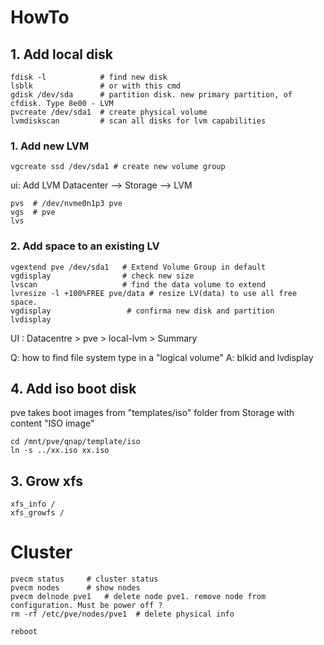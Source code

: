 
# HowTo

## 1. Add local disk

~~~
fdisk -l            # find new disk
lsblk               # or with this cmd
gdisk /dev/sda      # partition disk. new primary partition, of cfdisk. Type 8e00 - LVM
pvcreate /dev/sda1  # create physical volume
lvmdiskscan         # scan all disks for lvm capabilities
~~~

### 1. Add new LVM

~~~
vgcreate ssd /dev/sda1 # create new volume group
~~~

ui: Add LVM
Datacenter –> Storage –> LVM

~~~
pvs  # /dev/nvme0n1p3 pve
vgs  # pve
lvs
~~~

### 2. Add space to an existing LV

~~~
vgextend pve /dev/sda1   # Extend Volume Group in default
vgdisplay                # check new size
lvscan                   # find the data volume to extend
lvresize -l +100%FREE pve/data # resize LV(data) to use all free space.
vgdisplay                 # confirma new disk and partition
lvdisplay
~~~

UI :
Datacentre > pve > local-lvm > Summary

Q: how to find file system type in a "logical volume"
A: blkid and lvdisplay

## 4. Add iso boot disk

pve takes boot images from "templates/iso" folder from Storage with content "ISO image"

~~~
cd /mnt/pve/qnap/template/iso
ln -s ../xx.iso xx.iso
~~~

## 3. Grow xfs

~~~
xfs_info /
xfs_growfs /
~~~

# Cluster

~~~
pvecm status     # cluster status
pvecm nodes      # show nodes
pvecm delnode pve1   # delete node pve1. remove node from configuration. Must be power off ?
rm -rf /etc/pve/nodes/pve1  # delete physical info

reboot
~~~